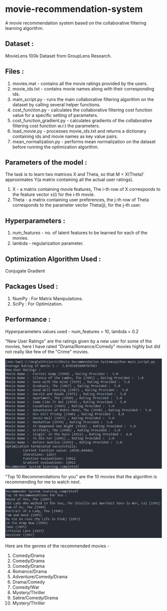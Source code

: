 # movie-recommendation-system
A movie recommendation system based on the collaborative filtering learning algorithm.

## Dataset :
MovieLens 100k Dataset from GroupLens Research.

## Files : 
1. movies.mat - contains all the movie ratings provided by the users.
2. movie_ids.txt - contains movie names along with their corresponding ids. 
3. main_script.py - runs the main collaborative filtering algorithm on the dataset by calling several helper functions.
4. cost_function.py - calculates the collaborative filtering cost function value for a specific setting of parameters.
5. cost_function_gradient.py - calculates gradients of the collaborative filtering cost function w.r.t the parameters.
6. load_movie.py - processes movie_ids.txt and returns a dictionary containing ids and movie names as key value pairs.
7. mean_normalization.py - performs mean normalization on the dataset before running the optimization algorithm.

## Parameters of the model : 
The task is to learn two matrices X and Theta, so that M = X(Theta)' approximates Y(a matrix containing all the actual user ratings). 

1. X - a matrix containing movie features, The i-th row of X corresponds to the feature vector x(i) for the i-th movie.
2. Theta - a matrix containing user preferences, the j-th row of Theta corresponds to the parameter vector Theta(j), for the j-th user.

## Hyperparameters : 
1. num_features - no. of latent features to be learned for each of the movies.
2. lambda - regularization parameter.

## Optimization Algorithm Used :
Conjugate Gradient

## Packages Used : 
1. NumPy : For Matrix Manipulations.
2. SciPy : For Optimization.

## Performance : 
Hyperparameters values used - 
num_features = 10, lambda = 0.2

"New User Ratings" are the ratings given by a new user for some of the movies, here I have rated "Drama/Romance/Comedy" movies highly but did not really like few of the "Crime" movies.

![](Screenshots/New_User_Ratings.PNG)

"Top 10 Recommendations for you" are the 10 movies that the algorithm is recommending for me to watch next. 

![](Screenshots/Recommendations.PNG)



Here are the genres of the recommended movies -

1) Comedy/Drama
2) Comedy/Drama
3) Comedy/Drama
4) Romance/Drama
5) Adventure/Comedy/Drama
6) Drama/Comedy
7) Comedy/War
8) Mystery/Thriller
9) Satire/Comedy/Drama
10) Mystery/Thriller
